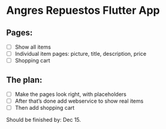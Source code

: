 # Angres Repuestos Flutter App


## Pages:
* [ ] Show all items
* [ ] Individual item pages: picture, title, description, price
* [ ] Shopping cart
	
## The plan:
* [ ] Make the pages look right, with placeholders 
* [ ] After that’s done add webservice to show real items
* [ ] Then add shopping cart

Should be finished by: Dec 15.